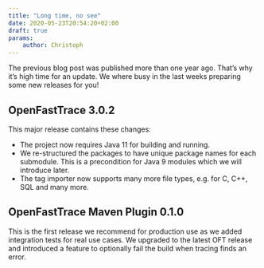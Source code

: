 ```yaml
---
title: "Long time, no see"
date: 2020-05-23T20:54:20+02:00
draft: true
params:
    author: Christoph
---
```


The previous blog post was published more than one year ago. That’s why it’s high time for an update. We where busy in the last weeks preparing some new releases for you!

## OpenFastTrace 3.0.2

This major release contains these changes:

- The project now requires Java 11 for building and running.
- We re-structured the packages to have unique package names for each submodule. This is a precondition for Java 9 modules which we will introduce later.
- The tag importer now supports many more file types, e.g. for C, C++, SQL and many more.

## OpenFastTrace Maven Plugin 0.1.0

This is the first release we recommend for production use as we added integration tests for real use cases. We upgraded to the latest OFT release and introduced a feature to optionally fail the build when tracing finds an error.
